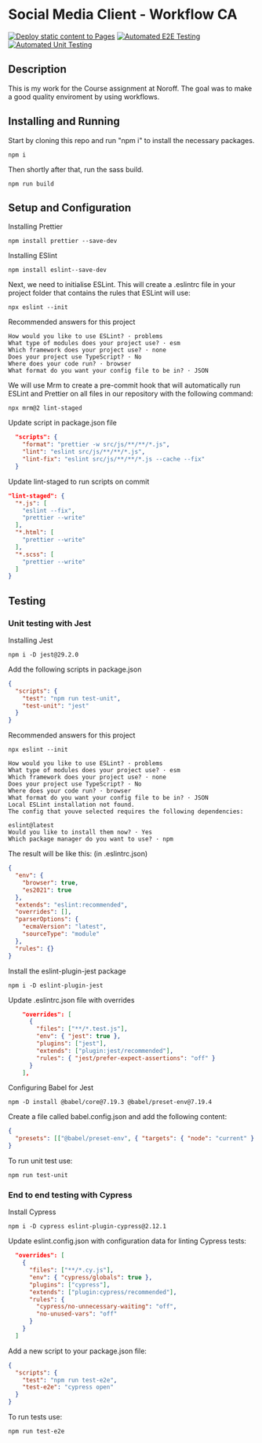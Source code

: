 # Social Media Client - Workflow CA

[![Deploy static content to Pages](https://github.com/ImBenni/workflow-assignment/actions/workflows/static.yml/badge.svg)](https://github.com/ImBenni/workflow-assignment/actions/workflows/static.yml)
[![Automated E2E Testing](https://github.com/ImBenni/workflow-assignment/actions/workflows/e2e-test.yml/badge.svg)](https://github.com/ImBenni/workflow-assignment/actions/workflows/e2e-test.yml)
[![Automated Unit Testing](https://github.com/ImBenni/workflow-assignment/actions/workflows/unit-test.yml/badge.svg)](https://github.com/ImBenni/workflow-assignment/actions/workflows/unit-test.yml)


## Description

This is my work for the Course assignment at Noroff.
The goal was to make a good quality enviroment by using workflows.

## Installing and Running
 
 Start by cloning this repo and run "npm i" to install the necessary packages.
 
    npm i
    
Then shortly after that, run the sass build.

    npm run build
    
## Setup and Configuration

Installing Prettier

    npm install prettier --save-dev 

Installing ESlint

    npm install eslint--save-dev

Next, we need to initialise ESLint. This will create a .eslintrc file in your project folder that contains the rules that ESLint will use:

    npx eslint --init

Recommended answers for this project

    How would you like to use ESLint? · problems
    What type of modules does your project use? · esm
    Which framework does your project use? · none
    Does your project use TypeScript? · No
    Where does your code run? · browser
    What format do you want your config file to be in? · JSON

We will use Mrm to create a pre-commit hook that will automatically run ESLint and Prettier on all files in our repository with the following command:

    npx mrm@2 lint-staged

Update script in package.json file

```json
  "scripts": {
    "format": "prettier -w src/js/**/**/*.js",
    "lint": "eslint src/js/**/**/*.js",
    "lint-fix": "eslint src/js/**/**/*.js --cache --fix"
  }
```

Update lint-staged to run scripts on commit

```json
"lint-staged": {
  "*.js": [
    "eslint --fix",
    "prettier --write"
  ],
  "*.html": [
    "prettier --write"
  ],
  "*.scss": [
    "prettier --write"
  ]
}
```

## Testing

### Unit testing with Jest

Installing Jest

    npm i -D jest@29.2.0

Add the following scripts in package.json

```json
{
  "scripts": {
    "test": "npm run test-unit",
    "test-unit": "jest"
  }
}
```

Recommended answers for this project

    npx eslint --init

    How would you like to use ESLint? · problems
    What type of modules does your project use? · esm
    Which framework does your project use? · none
    Does your project use TypeScript? · No
    Where does your code run? · browser
    What format do you want your config file to be in? · JSON
    Local ESLint installation not found.
    The config that youve selected requires the following dependencies:

    eslint@latest
    Would you like to install them now? · Yes
    Which package manager do you want to use? · npm

The result will be like this: (in .eslintrc.json)

```json
{
  "env": {
    "browser": true,
    "es2021": true
  },
  "extends": "eslint:recommended",
  "overrides": [],
  "parserOptions": {
    "ecmaVersion": "latest",
    "sourceType": "module"
  },
  "rules": {}
}
```

Install the eslint-plugin-jest package

    npm i -D eslint-plugin-jest

Update .eslintrc.json file with overrides

```json
    "overrides": [
      {
        "files": ["**/*.test.js"],
        "env": { "jest": true },
        "plugins": ["jest"],
        "extends": ["plugin:jest/recommended"],
        "rules": { "jest/prefer-expect-assertions": "off" }
      }
    ],
```

Configuring Babel for Jest

    npm -D install @babel/core@7.19.3 @babel/preset-env@7.19.4

Create a file called babel.config.json and add the following content:

```json
{
  "presets": [["@babel/preset-env", { "targets": { "node": "current" } }]]
}
```

To run unit test use:

    npm run test-unit

### End to end testing with Cypress

Install Cypress

    npm i -D cypress eslint-plugin-cypress@2.12.1

Update eslint.config.json with configuration data for linting Cypress tests:

```json
  "overrides": [
    {
      "files": ["**/*.cy.js"],
      "env": { "cypress/globals": true },
      "plugins": ["cypress"],
      "extends": ["plugin:cypress/recommended"],
      "rules": {
        "cypress/no-unnecessary-waiting": "off",
        "no-unused-vars": "off"
      }
    }
  ]
```

Add a new script to your package.json file:

```json
{
  "scripts": {
    "test": "npm run test-e2e",
    "test-e2e": "cypress open"
  }
}
```

To run tests use:

    npm run test-e2e
